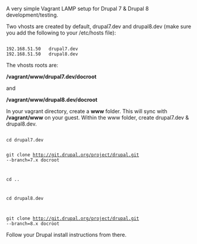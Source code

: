 A very simple Vagrant LAMP setup for Drupal 7 & Drupal 8 development/testing.

Two vhosts are created by default, drupal7.dev and drupal8.dev (make sure you add the following to your /etc/hosts file):

<code>
192.168.51.50	drupal7.dev
192.168.51.50	drupal8.dev
</code>

The vhosts roots are:

**/vagrant/www/drupal7.dev/docroot**

and

**/vagrant/www/drupal8.dev/docroot**

In your vagrant directory, create a **www** folder.
This will sync with **/vagrant/www** on your guest.
Within the www folder, create drupal7.dev &amp; drupal8.dev.

<code>
cd drupal7.dev

git clone http://git.drupal.org/project/drupal.git --branch=7.x docroot

cd ..

cd drupal8.dev

git clone http://git.drupal.org/project/drupal.git --branch=8.x docroot
</code>

Follow your Drupal install instructions from there.

